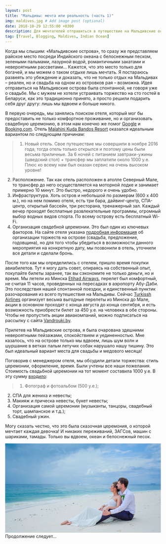 ```yaml
---
layout: post
title: "Мальдивы: мечта или реальность (часть 1)"
img: maldives.jpg # Add image post (optional)
date: 2018-10-29 12:55:00 +0300
description: Для мечтателей отправиться в путешествие на Мальдивские острова и организовать там свадебную церемонию. # Add post description (optional)
tag: [Travel, Blogging, Maldives, Indian Ocean]
---
```

Когда мы слышим: «Мальдивские острова», то сразу же представляем райское место посреди Индийского океана с белоснежным песком, зелеными пальмами, лазурной водой, романтичными закатами и невероятными рассветами… Кажется, что это место только для богачей, и мы можем о таком отдыхе лишь мечтать. Я постараюсь развеять это убеждение и доказать, что не только отдых на Мальдивах – реален, но и свадьба на одном из островков рая – возможна. 
Идея отправиться на Мальдивские острова была спонтанной, не говоря уже о свадьбе. Мы с мужем не хотели устраивать торжество на сто гостей в Беларуси, как это традиционно принято, а просто решили подарить себя друг другу: лишь мы вдвоем и больше никого. 


В первую очередь, мы занялись поиском отеля, который мог бы предоставить не только комфортное проживание, но и организовать свадебную церемонию, в этом нам конечно же помог [Google](https://www.google.com/) и [Booking.com](https://www.booking.com/). Отель [Malahini Kuda Bandos Resort](http://www.malahini.mv/index.html#!/) оказался идеальным вариантом по следующим причинам:

>1. Новый отель. Свое путешествие мы совершили в ноябре 2016 года, тогда отель только открылся и поэтому цены были весьма приличные. За 6 ночей с питанием завтраки-ужины (шведский стол) + трансфер мы заплатили около 1000 у.е. Плюс ко всему нам был оказан сервис на очень высоком уровне!
2. Расположение. Так как отель расположен в атолле Северный Мале, то трансфер до него осуществляется на моторной лодке и занимает примерно 10 минут. Это быстро, недорого и очень удобно. 
3. Инфраструктура. Хоть остров и небольшой по размерам (600 х 400 м.), но на нем помимо отеля, есть три бара, дайвинг-центр, СПА-центр, открытый бассейн, три ресторана, тренажерный зал. Каждый вечер проходят бесплатные развлекательные программы, огромный выбор водных видов спорта. По всему острову есть бесплатный Wi-Fi.
4. Организация свадебной церемонии. Это был один из ключевых факторов. На сайте отеля указана [подробная информация](http://www.malahini.mv/#!/romance) об организации торжеств на острове (свадьба, предложение, годовщина), но для того чтобы убедиться в возможности данного мероприятия на конкретную дату, мы позвонили в отель, уточнили все детали и сделали бронь.


После того как мы определились с отелем, пришло время покупки авиабилетов. Тут я могу дать совет, опираясь на собственный опыт, покупайте билеты заранее, так вы сэкономите не только деньги, но и время. Мы летели из Минска [Etihad Airways](https://www.etihad.com/en-us/), перелет был комфортный, не считая 11 часов, проведенных на пересадках в аэропорту Абу-Даби. Это последствия нашей спонтанной поездки, и единственный пунктик разочарования из всего путешествия на Мальдивы. 
Сейчас [Turkissh Airlines](https://www.turkishairlines.com/ru-ru/) организует весьма выгодные перелеты из Минска до Мале, акции в основном проходят с конца августа до конца сентября, и есть возможность приобрести билет за 450 у.е. на человека в обе стороны. Чтобы не пропустить акции авиакомпаний, можно подписаться на рассылку с сайта [Vandrouki.by](https://vandrouki.by/). 


Прилетев на Мальдивские острова, я была очарована здешними невероятными пейзажами, спокойствием и уединенностью. Мне казалось, что на острове только мы вдвоем, лишь шум волн и шуршание в ветках пальм летучих собак нарушало нашу тишину. Это был идеальный вариант места для свадьбы и медового месяца! 

Поговорив с менеджером отеля, мы обсудили детали торжества: стиль церемонии, оформление, время. Были учтены все наши пожелания. Стоимость свадьбной церемонии на тот момент составила 1000 у.е. В эту сумму [входило](http://www.malahini.mv/#!/romance/weddings): 

>1.	Фотограф и фотоальбом (500 у.е.);
2.	СПА для жениха и невесты;
3.	Макияж и прическа невесты, букет невесты;
4.	Организация самой церемонии (музыканты, танцоры, свадебный торт, шампанское и т.д.);
5.	Свадебный ужин. 

Могу сказать честно, что это была сказочная церемония, о которой мечтает каждая девочка! И никаких переживаний, ЗАГСов, машин с шариками, тамады. Только вы вдвоем, океан и белоснежный песок. 

![our wedding](/assets/img/maldives2.jpg)
Продолжение следует…





